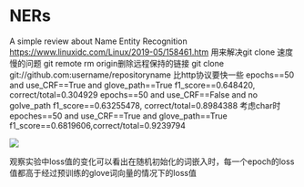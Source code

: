 # NERs
A simple review about Name Entity Recognition
https://www.linuxidc.com/Linux/2019-05/158461.htm 用来解决git clone 速度慢的问题
git remote rm origin删除远程保持的链接
git clone git://github.com:username/repositoryname 比http协议要快一些
epochs==50 and use_CRF==True and glove_path==True f1_score==0.648420, correct/total=0.304929
epochs==50 and use_CRF==False and no golve_path f1_score==0.63255478, correct/total=0.8984388
考虑char时
epoches==50 and use_CRF==True and glove_path==True f1_score==0.6819606,correct/total=0.9239794

![](/home/xhsun/Documents/assignment/NERs/log/BiLSTM_CNN_CRF.png)

观察实验中loss值的变化可以看出在随机初始化的词嵌入时，每一个epoch的loss值都高于经过预训练的glove词向量的情况下的loss值

